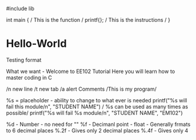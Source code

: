 #include lib

int main { / This is the function /
printf{}; / This is the instructions /
}

# Hello-World
Testing format

What we want - Welcome to EE102 Tutorial
Here you will learn how to master coding in C

/n new line
/t new tab
/a alert
Comments /This is my program/

%s = placeholder - ability to change to what ever is needed
printf("%s will fail this module/n", "STUDENT NAME") / %s can be used as many times as possible/
printf("%s will fail %s module/n", "STUDENT NAME", "EM102")

%d - Number - no need for ""
%f - Decimanl point - float - Generally frmats to 6 decimal places
%.2f - Gives only 2 decimal places
%.4f - Gives only 4 


